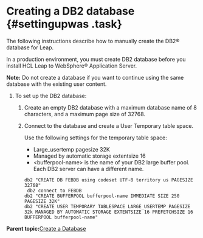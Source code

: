 # Creating a DB2 database {#settingupwas .task}

The following instructions describe how to manually create the DB2® database for Leap.

In a production environment, you must create DB2 database before you install HCL Leap to WebSphere® Application Server.

**Note:** Do not create a database if you want to continue using the same database with the existing user content.

1.  To set up the DB2 database:

    1.  Create an empty DB2 database with a maximum database name of 8 characters, and a maximum page size of 32768.

    2.  Connect to the database and create a User Temporary table space.

        Use the following settings for the temporary table space:

        -   Large\_usertemp pagesize 32K
        -   Managed by automatic storage extentsize 16
        -   <bufferpool-name\> is the name of your DB2 large buffer pool. Each DB2 server can have a different name.
        ```
        db2 "CREATE DB FEBDB using codeset UTF-8 territory us PAGESIZE 32768"
         db2 connect to FEBDB
        db2 "CREATE BUFFERPOOL bufferpool-name IMMEDIATE SIZE 250 PAGESIZE 32K"
        db2 "CREATE USER TEMPORARY TABLESPACE LARGE_USERTEMP PAGESIZE 32k MANAGED BY AUTOMATIC STORAGE EXTENTSIZE 16 PREFETCHSIZE 16 BUFFERPOOL bufferpool-name"
        ```


**Parent topic:**[Create a Database](in_create_db.md)

